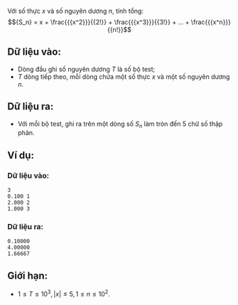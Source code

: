 Với số thực $x$ và số nguyên dương $n$, tính tổng:
 $${S_n} = x + \frac{{{x^2}}}{{2!}} + \frac{{{x^3}}}{{3!}} + ... + \frac{{{x^n}}}{{n!}}$$

## Dữ liệu vào:
- Dòng đầu ghi số nguyên dương $T$ là số bộ test;
- $T$ dòng tiếp theo, mỗi dòng chứa một số thực $x$ và một số nguyên dương $n$.

## Dữ liệu ra:
- Với mỗi bộ test, ghi ra trên một dòng số $S_n$ làm tròn đến $5$ chữ số thập phân.

## Ví dụ:
### Dữ liệu vào:
```
3
0.100 1
2.000 2
1.000 3
```

### Dữ liệu ra:
```
0.10000
4.00000
1.66667
```

## Giới hạn:
- $1 ≤ T ≤ 10^3, |x| ≤ 5, 1 ≤ n ≤ 10^2$.
